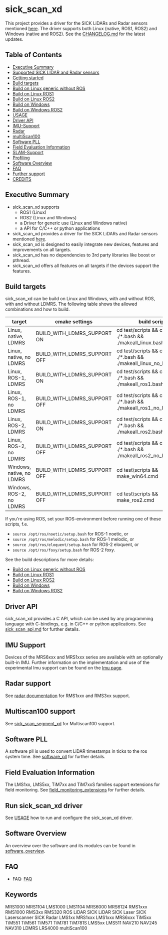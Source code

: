 # sick_scan_xd

This project provides a driver for the SICK LiDARs and Radar sensors mentioned [here](REQUIREMENTS.md). The driver supports both Linux (native, ROS1, ROS2) and Windows (native and ROS2). See the [CHANGELOG.md](CHANGELOG.md) for the latest updates.

## Table of Contents

- [Executive Summary](#executive-summary)
- [Supported SICK LIDAR and Radar sensors](REQUIREMENTS.md)
- [Getting started](GETTINGSTARTED.md)
- [Build targets](#build-targets)
- [Build on Linux generic without ROS](INSTALL-GENERIC.md#build-on-linux-generic-without-ros)
- [Build on Linux ROS1](INSTALL-ROS1.md#build-on-linux-ros1)
- [Build on Linux ROS2](INSTALL-ROS2.md#build-on-linux-ros2)
- [Build on Windows](INSTALL-GENERIC.md#build-on-windows)
- [Build on Windows ROS2](INSTALL-ROS2.md#build-on-windows-ros2)
- [USAGE](USAGE.md)
- [Driver API](#api)
- [IMU-Support](#imu-Support)
- [Radar](doc/radar.md)
- [multiScan100](doc/sick_scan_segment_xd.md)
- [Software PLL](#software-pll)
- [Field Evaluation Information](#field-extensions)
- [SLAM-Support](doc/slam.md)
- [Profiling](doc/profiling.md)
- [Software Overview](#software-overview)
- [FAQ](FAQ.md)
- [Further support](SUPPORT.md)
- [CREDITS](CREDITS.md)

## Executive Summary

* sick_scan_xd supports
    * ROS1 (Linux)
    * ROS2 (Linux and Windows)
    * a Driver for generic use (Linux and Windows native)
    * a API for C/C++ or python applications
* sick_scan_xd provides a driver for the SICK LiDARs and Radar sensors mentioned [here](REQUIREMENTS.md).
* sick_scan_xd is designed to easily integrate new devices, features and improvements on all targets.
* sick_scan_xd has no dependencies to 3rd party libraries like boost or pthread.
* sick_scan_xd offers all features on all targets if the devices support the features.

## Build targets

sick_scan_xd can be build on Linux and Windows, with and without ROS, with and without LDMRS. The following table shows the allowed combinations and how to build.

| **target** | **cmake settings** | **build script** |
|------------|--------------------|------------------|
| Linux, native, LDMRS      | BUILD_WITH_LDMRS_SUPPORT ON  | cd test/scripts && chmod a+x ./*.bash && ./makeall_linux.bash          |
| Linux, native, no LDMRS   | BUILD_WITH_LDMRS_SUPPORT OFF | cd test/scripts && chmod a+x ./*.bash && ./makeall_linux_no_ldmrs.bash |
| Linux, ROS-1, LDMRS       | BUILD_WITH_LDMRS_SUPPORT ON  | cd test/scripts && chmod a+x ./*.bash && ./makeall_ros1.bash           |
| Linux, ROS-1, no LDMRS    | BUILD_WITH_LDMRS_SUPPORT OFF | cd test/scripts && chmod a+x ./*.bash && ./makeall_ros1_no_ldmrs.bash  |
| Linux, ROS-2, LDMRS       | BUILD_WITH_LDMRS_SUPPORT ON  | cd test/scripts && chmod a+x ./*.bash && ./makeall_ros2.bash           |
| Linux, ROS-2, no LDMRS    | BUILD_WITH_LDMRS_SUPPORT OFF | cd test/scripts && chmod a+x ./*.bash && ./makeall_ros2_no_ldmrs.bash  |
| Windows, native, no LDMRS | BUILD_WITH_LDMRS_SUPPORT OFF | cd test\\scripts && make_win64.cmd |
| Windows, ROS-2, no LDMRS  | BUILD_WITH_LDMRS_SUPPORT OFF | cd test\\scripts && make_ros2.cmd  |

If you're using ROS, set your ROS-environment before running one of these scripts, f.e.
* `source /opt/ros/noetic/setup.bash` for ROS-1 noetic, or
* `source /opt/ros/melodic/setup.bash` for ROS-1 melodic, or
* `source /opt/ros/eloquent/setup.bash` for ROS-2 eloquent, or
* `source /opt/ros/foxy/setup.bash` for ROS-2 foxy.

See the build descriptions for more details:
* [Build on Linux generic without ROS](INSTALL-GENERIC.md#build-on-linux-generic-without-ros)
* [Build on Linux ROS1](INSTALL-GENERIC.md#build-on-linux-ros1)
* [Build on Linux ROS2](INSTALL-ROS2.md#build-on-linux-ros2)
* [Build on Windows](INSTALL-GENERIC.md#build-on-windows)
* [Build on Windows ROS2](INSTALL-ROS2.md#build-on-windows-ros2)

## Driver API

sick_scan_xd provides a C API, which can be used by any programming language with C-bindings, e.g. in C/C++ or python applications. See [sick_scan_api.md](doc/sick_scan_api/sick_scan_api.md) for further details.

## IMU Support

Devices of the MRS6xxx and MRS1xxx series are available with an optionally built-in IMU.
Further information on the implementation and use of the experimental Imu support can be found on the [Imu page](doc/IMU.md).

## Radar support

See [radar documentation](doc/radar.md) for RMS1xxx and RMS3xx support.

## Multiscan100 support

See [sick_scan_segment_xd](doc/sick_scan_segment_xd.md) for Multiscan100 support.

## Software PLL

A software pll is used to convert LiDAR timestamps in ticks to the ros system time. See [software_pll](doc/software_pll.md) for further details.

## Field Evaluation Information

The LMS1xx, LMS5xx, TiM7xx and TiM7xxS families support extensions for field monitoring. See [field_monitoring_extensions](doc/field_monitoring_extensions.md) for further details.

## Run sick_scan_xd driver

See [USAGE](USAGE.md) how to run and configure the sick_scan_xd driver.

## Software Overview

An overview over the software and its modules can be found in [software_overview](doc/software_overview.md).

## FAQ

* FAQ: [FAQ](FAQ.md)

## Keywords

MRS1000
MRS1104
LMS1000
LMS1104
MRS6000
MRS6124
RMS1xxx
RMS1000
RMS3xx
RMS320
ROS LiDAR
SICK LiDAR
SICK Laser
SICK Laserscanner
SICK Radar
LMS1xx
MRS1xxx
LMS1xxx
MRS6xxx
TiM5xx
TiM551
TiM561
TiM571
TiM781
TiM781S
LMS5xx
LMS511
NAV210
NAV245
NAV310
LDMRS
LRS4000
multiScan100

